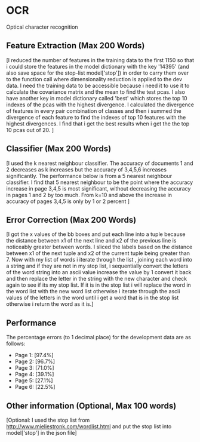 # OCR
Optical character recognition

## Feature Extraction (Max 200 Words)
[I reduced the number of features in the training data to the first 1150 so that i could store the features  in the model dictionary with the key
'14395' (and also save space for the stop-list model['stop']) in order to  carry them over to the function call where dimensionality reduction is applied to the dev data. I need the training data
 to be accessible because i need it to use it to calculate the covariance matrix and the mean to find the test pcas. I also have another
 key in model dictionary called 'best' which stores the top 10 indexes of the pcas with the highest divergence. I calculated the  divergence
 of features in every pair combination of classes and then i summed the divergence of each feature to find the indexes of top 10 features with the highest
  divergences. I find that i get the best results when i get the the top 10 pcas out of 20. ]
## Classifier (Max 200 Words)
[I used the k nearest neighbour classifier. The accuracy of documents 1 and 2 decreases as k increases but the accuracy of 3,4,5,6 increases
significantly. The performance below is from a 5 nearest neighbour classifier. I find that 5 nearest neighbour to be the point
where the accuracy increase in page 3,4,5 is most significant, without decreasing the accuracy in pages 1 and 2 by too much. From k=10 and above
the increase in accuracy of pages 3,4,5 is only by 1 or 2 percent ]
## Error Correction (Max 200 Words)
[I got the x values of the bb boxes and put each line into a tuple because the distance between x1 of the next line
and x2 of the previous line is noticeably greater between words. I sliced the labels based on the distance between x1 of the next
 tuple and x2 of the current tuple being greater than 7. Now with my list of words i iterate through the list , joining each word into a string
 and if they are not in my stop list,  i  sequentially convert the letters of the word string
 into an ascii value increase the value by 1 convert it back and then replace the letter in the string with the new character and check again to see if its
 my stop list. If it is in the stop list i will replace the word in the word list with the new word list otherwise i iterate through
  the ascii values of  the letters in the word until i get a word that is in the stop list otherwise i return the word as it is.]
## Performance
The percentage errors (to 1 decimal place) for the development data are
as follows:
- Page 1: [97.4%]
- Page 2: [96.7%]
- Page 3: [71.0%]
- Page 4: [39.1%]
- Page 5: [27.1%]
- Page 6: [22.5%]
## Other information (Optional, Max 100 words)
[Optional: I used the stop list from http://www.mieliestronk.com/wordlist.html and put the stop list into model['stop']
in the json file]


